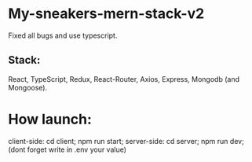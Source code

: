 # My-sneakers-mern-stack-v2
Fixed all bugs and use typescript.
## Stack:
React, TypeScript, Redux, React-Router, Axios, Express, Mongodb (and Mongoose).
# How launch:
client-side:
cd client; npm run start;
server-side:
cd server; npm run dev;
(dont forget write in .env your value)
